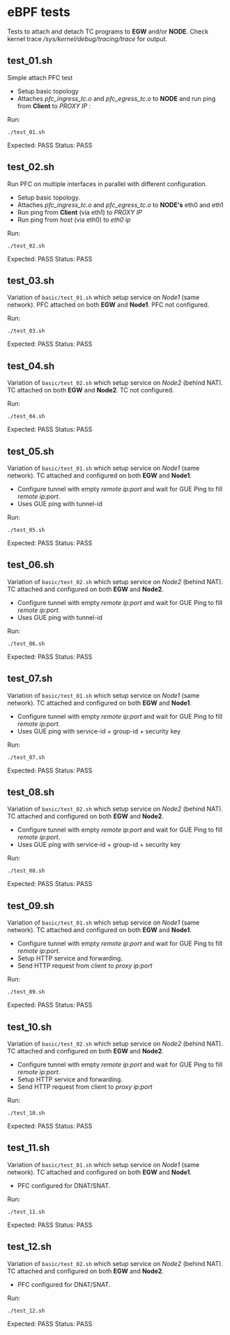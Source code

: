 # eBPF tests

Tests to attach and detach TC programs to **EGW** and/or **NODE**.
Check kernel trace */sys/kernel/debug/tracing/trace* for output.

## test_01.sh

Simple attach PFC test

- Setup basic topology
- Attaches *pfc_ingress_tc.o* and *pfc_egress_tc.o* to **NODE** and run ping from **Client** to *PROXY IP* :

Run:

    ./test_01.sh

Expected: PASS
Status: PASS

## test_02.sh

Run PFC on multiple interfaces in parallel with different configuration.

- Setup basic topology.
- Attaches *pfc_ingress_tc.o* and *pfc_egress_tc.o* to **NODE's** eth0 and eth1
- Run ping from **Client** (via eth1) to *PROXY IP*
- Run ping from *host* (via eth0) to *eth0 ip*

Run:

    ./test_02.sh

Expected: PASS
Status: PASS

## test_03.sh

Variation of `basic/test_01.sh` which setup service on *Node1* (same network).
PFC attached on both **EGW** and **Node1**.
PFC not configured.

Run:

    ./test_03.sh

Expected: PASS
Status: PASS

## test_04.sh

Variation of `basic/test_02.sh` which setup service on *Node2* (behind NAT).
TC attached on both **EGW** and **Node2**.
TC not configured.

Run:

    ./test_04.sh

Expected: PASS
Status: PASS

## test_05.sh

Variation of `basic/test_01.sh` which setup service on *Node1* (same network).
TC attached and configured on both **EGW** and **Node1**.

- Configure tunnel with empty *remote ip:port* and wait for GUE Ping to fill *remote ip:port*.
- Uses GUE ping with tunnel-id

Run:

    ./test_05.sh

Expected: PASS
Status: PASS

## test_06.sh

Variation of `basic/test_02.sh` which setup service on *Node2* (behind NAT).
TC attached and configured on both **EGW** and **Node2**.

- Configure tunnel with empty *remote ip:port* and wait for GUE Ping to fill *remote ip:port*.
- Uses GUE ping with tunnel-id

Run:

    ./test_06.sh

Expected: PASS
Status: PASS

## test_07.sh

Variation of `basic/test_01.sh` which setup service on *Node1* (same network).
TC attached and configured on both **EGW** and **Node1**.

- Configure tunnel with empty *remote ip:port* and wait for GUE Ping to fill *remote ip:port*.
- Uses GUE ping with service-id + group-id + security key

Run:

    ./test_07.sh

Expected: PASS
Status: PASS

## test_08.sh

Variation of `basic/test_02.sh` which setup service on *Node2* (behind NAT).
TC attached and configured on both **EGW** and **Node2**.

- Configure tunnel with empty *remote ip:port* and wait for GUE Ping to fill *remote ip:port*.
- Uses GUE ping with service-id + group-id + security key

Run:

    ./test_08.sh

Expected: PASS
Status: PASS




## test_09.sh

Variation of `basic/test_01.sh` which setup service on *Node1* (same network).
TC attached and configured on both **EGW** and **Node1**.

- Configure tunnel with empty *remote ip:port* and wait for GUE Ping to fill *remote ip:port*.
- Setup HTTP service and forwarding.
- Send HTTP request from client to *proxy ip:port*

Run:

    ./test_09.sh

Expected: PASS
Status: PASS

## test_10.sh

Variation of `basic/test_02.sh` which setup service on *Node2* (behind NAT).
TC attached and configured on both **EGW** and **Node2**.

- Configure tunnel with empty *remote ip:port* and wait for GUE Ping to fill *remote ip:port*.
- Setup HTTP service and forwarding.
- Send HTTP request from client to *proxy ip:port*

Run:

    ./test_10.sh

Expected: PASS
Status: PASS

## test_11.sh

Variation of `basic/test_01.sh` which setup service on *Node1* (same network).
TC attached and configured on both **EGW** and **Node1**.

- PFC configured for DNAT/SNAT. 

Run:

    ./test_11.sh

Expected: PASS
Status: PASS

## test_12.sh

Variation of `basic/test_02.sh` which setup service on *Node2* (behind NAT).
TC attached and configured on both **EGW** and **Node2**.

- PFC configured for DNAT/SNAT. 

Run:

    ./test_12.sh

Expected: PASS
Status: PASS

